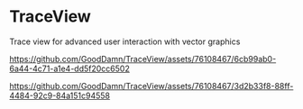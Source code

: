 # TraceView
Trace view for advanced user interaction with vector graphics

https://github.com/GoodDamn/TraceView/assets/76108467/6cb99ab0-6a44-4c71-a1e4-dd5f20cc6502

https://github.com/GoodDamn/TraceView/assets/76108467/3d2b33f8-88ff-4484-92c9-84a151c94558
